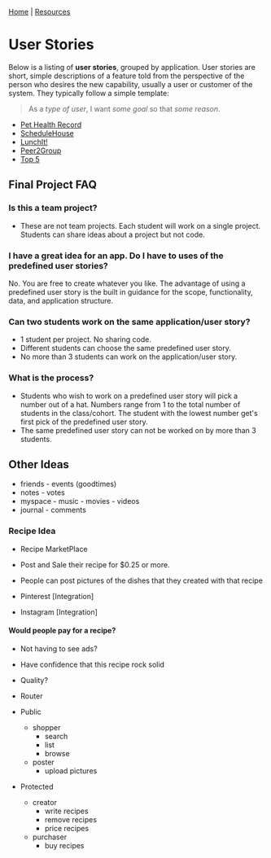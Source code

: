 [Home](/)  |  [Resources](/resources/)

# User Stories

Below is a listing of **user stories**, grouped by application.  User stories are short, simple descriptions of a feature told from the perspective of the person who desires the new capability, usually a user or customer of the system. They typically follow a simple template:

> As a _type of user_, I want _some goal_ so that _some reason_.

- [Pet Health Record](/pet)
- [ScheduleHouse](/schedulehouse)
- [LunchIt!](/lunchitapp)
- [Peer2Group](/peer2group)
- [Top 5](/top5)

## Final Project FAQ

### Is this a team project?

- These are not team projects. Each student will work on a single project.  Students can share ideas about a project but not code.  

### I have a great idea for an app.  Do I have to uses of the predefined user stories?

No.  You are free to create whatever you like.  The advantage of using a predefined user story is the built in guidance for the scope, functionality, data, and application structure.

### Can two students work on the same application/user story?

- 1 student per project.  No sharing code.
- Different students can choose the same predefined user story.  
- No more than 3 students can work on the application/user story.

### What is the process?

- Students who wish to work on a predefined user story will pick a number out of a hat.  Numbers range from 1 to the total number of students in the class/cohort.  The student with the lowest number get's first pick of the predefined user story.
- The same predefined user story can not be worked on by more than 3 students.  




## Other Ideas

- friends - events (goodtimes)
- notes - votes
- myspace - music - movies - videos
- journal - comments


### Recipe Idea

- Recipe MarketPlace

- Post and Sale their recipe for $0.25 or more.
- People can post pictures of the dishes that
they created with that recipe

- Pinterest [Integration]
- Instagram [Integration]

#### Would people pay for a recipe?

- Not having to see ads?
- Have confidence that this recipe rock solid
- Quality?

- Router
 - Public
   - shopper
     - search
     - list
     - browse
   - poster
     - upload pictures
 - Protected
   - creator
     - write recipes
     - remove recipes
     - price recipes
   - purchaser
     - buy recipes
